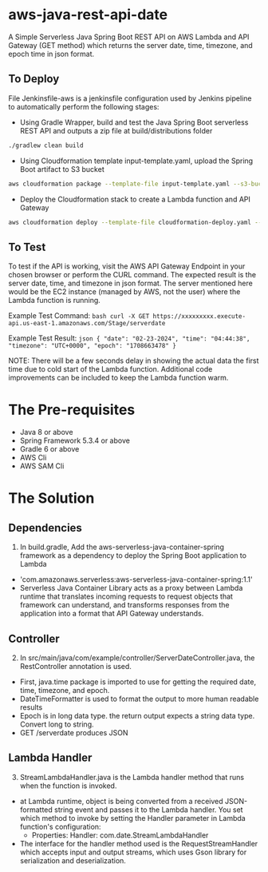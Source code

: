 # aws-java-rest-api-date
A Simple Serverless Java Spring Boot REST API on AWS Lambda and API Gateway (GET method) which returns the server date, time, timezone, and epoch time in json format.

## To Deploy
File Jenkinsfile-aws is a jenkinsfile configuration used by Jenkins pipeline to automatically perform the following stages:

- Using Gradle Wrapper, build and test the Java Spring Boot serverless REST API and outputs a zip file at build/distributions folder
```bash
./gradlew clean build
```  
- Using Cloudformation template input-template.yaml, upload the Spring Boot artifact to S3 bucket  
```bash
aws cloudformation package --template-file input-template.yaml --s3-bucket devops-files-bucket --output-template-file cloudformation-deploy.yaml --region us-east-1
```
- Deploy the Cloudformation stack to create a Lambda function and API Gateway
```bash
aws cloudformation deploy --template-file cloudformation-deploy.yaml --stack-name ServerDateAPI --region us-east-1 --capabilities CAPABILITY_IAM
```

## To Test
To test if the API is working, visit the AWS API Gateway Endpoint in your chosen browser or perform the CURL command. The expected result is the server date, time, and timezone in json format. The server mentioned here would be the EC2 instance (managed by AWS, not the user) where the Lambda function is running.

Example Test Command:
    ```bash
    curl -X GET https://xxxxxxxxx.execute-api.us-east-1.amazonaws.com/Stage/serverdate
    ```

Example Test Result:
    ```json
    {
    "date": "02-23-2024",
    "time": "04:44:38",
    "timezone": "UTC+0000",
    "epoch": "1708663478"
    }
    ```

NOTE: There will be a few seconds delay in showing the actual data the first time due to cold start of the Lambda function. Additional code improvements can be included to keep the Lambda function warm. 

# The Pre-requisites
- Java 8 or above
- Spring Framework 5.3.4 or above
- Gradle 6 or above
- AWS Cli
- AWS SAM Cli


# The Solution
## Dependencies
1. In build.gradle, Add the aws-serverless-java-container-spring framework as a dependency to deploy the Spring Boot application to Lambda
  - 'com.amazonaws.serverless:aws-serverless-java-container-spring:1.1'
  - Serverless Java Container Library acts as a proxy between Lambda runtime that translates incoming requests to request objects that framework can understand, and transforms responses from the application into a format that API Gateway understands.

## Controller
2. In src/main/java/com/example/controller/ServerDateController.java, the RestController annotation is used.
  - First, java.time package is imported to use for getting the required date, time, timezone, and epoch.
  - DateTimeFormatter is used to format the output to more human readable results
  - Epoch is in long data type. the return output expects a string data type. Convert long to string.
  - GET /serverdate produces JSON

## Lambda Handler
3. StreamLambdaHandler.java is the Lambda handler method that runs when the function is invoked.
  - at Lambda runtime, object is being converted from a received JSON-formatted string event and passes it to the Lambda handler. You set which method to invoke by setting the Handler parameter in Lambda function's configuration:
    - Properties:
      Handler: com.date.StreamLambdaHandler
  - The interface for the handler method used is the RequestStreamHandler which accepts input and output streams, which uses Gson library for serialization and deserialization.  
